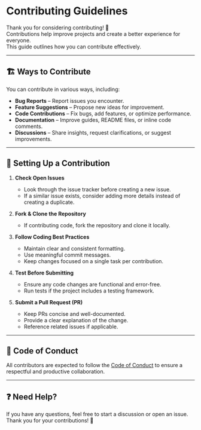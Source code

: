 # Contributing Guidelines

Thank you for considering contributing! 🎉  
Contributions help improve projects and create a better experience for everyone.  
This guide outlines how you can contribute effectively.

---

## 🏗 Ways to Contribute

You can contribute in various ways, including:
- **Bug Reports** – Report issues you encounter.
- **Feature Suggestions** – Propose new ideas for improvement.
- **Code Contributions** – Fix bugs, add features, or optimize performance.
- **Documentation** – Improve guides, README files, or inline code comments.
- **Discussions** – Share insights, request clarifications, or suggest improvements.

---

## 🔧 Setting Up a Contribution

1. **Check Open Issues**  
   - Look through the issue tracker before creating a new issue.
   - If a similar issue exists, consider adding more details instead of creating a duplicate.

2. **Fork & Clone the Repository**  
   - If contributing code, fork the repository and clone it locally.

3. **Follow Coding Best Practices**  
   - Maintain clear and consistent formatting.
   - Use meaningful commit messages.
   - Keep changes focused on a single task per contribution.

4. **Test Before Submitting**  
   - Ensure any code changes are functional and error-free.
   - Run tests if the project includes a testing framework.

5. **Submit a Pull Request (PR)**  
   - Keep PRs concise and well-documented.
   - Provide a clear explanation of the change.
   - Reference related issues if applicable.

---

## 📜 Code of Conduct

All contributors are expected to follow the [Code of Conduct](CODE_OF_CONDUCT.md) to ensure a respectful and productive collaboration.

---

## ❓ Need Help?

If you have any questions, feel free to start a discussion or open an issue.  
Thank you for your contributions! 🚀